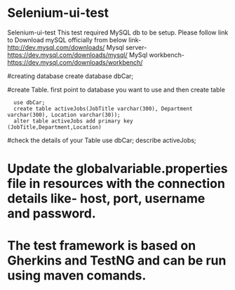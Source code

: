 # Selenium-ui-test
Selenium-ui-test
This test required MySQL db to be setup. Please follow link to 
Download mySQL officially from below link- http://dev.mysql.com/downloads/
Mysql server- https://dev.mysql.com/downloads/mysql/
MySql workbench- https://dev.mysql.com/downloads/workbench/

#creating database
       create database dbCar;

#create Table. first point to database you want to use and then create table

      use dbCar;
      create table activeJobs(JobTitle varchar(300), Department varchar(300), Location varchar(30));
      alter table activeJobs add primary key (JobTitle,Department,Location)

#check the details of your Table
      use dbCar;
      describe activeJobs;
      
# Update the globalvariable.properties file in resources with the connection details like- host, port, username and password.

# The test framework is based on Gherkins and TestNG and can be run using maven comands.


